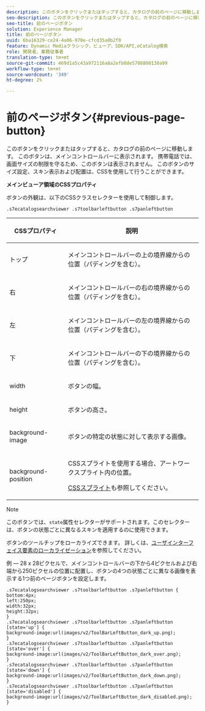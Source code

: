 ```yaml
---
description: このボタンをクリックまたはタップすると、カタログの前のページに移動します。 このボタンは、メインコントロールバーに表示されます。 携帯電話では、画面サイズの制限を守るため、このボタンは表示されません。 このボタンのサイズ設定、スキン表示および配置は、CSSを使用して行うことができます。
seo-description: このボタンをクリックまたはタップすると、カタログの前のページに移動します。 このボタンは、メインコントロールバーに表示されます。 携帯電話では、画面サイズの制限を守るため、このボタンは表示されません。 このボタンのサイズ設定、スキン表示および配置は、CSSを使用して行うことができます。
seo-title: 前のページボタン
solution: Experience Manager
title: 前のページボタン
uuid: 6ba16329-ce24-4a06-970e-cfcd35a8b2f0
feature: Dynamic Mediaクラシック，ビューア，SDK/API,eCatalog検索
role: 開発者、業務従事者
translation-type: tm+mt
source-git-commit: 469d1a5c43a972116a8a2efb0de5708800130a99
workflow-type: tm+mt
source-wordcount: '349'
ht-degree: 2%

---
```



# 前のページボタン{#previous-page-button}

このボタンをクリックまたはタップすると、カタログの前のページに移動します。 このボタンは、メインコントロールバーに表示されます。 携帯電話では、画面サイズの制限を守るため、このボタンは表示されません。 このボタンのサイズ設定、スキン表示および配置は、CSSを使用して行うことができます。

<!--<a id="section_6C008EE11212461FA744F2540D38C295"></a>-->

**メインビューア領域のCSSプロパティ**

ボタンの外観は、以下のCSSクラスセレクターを使用して制御します。

`.s7ecatalogsearchviewer .s7toolbarleftbutton .s7panleftbutton`

<table id="table_94EE3F5BBE4547C0B4943471CEE7EDE4"> 
 <thead> 
  <tr> 
   <th colname="col1" class="entry"> <p> CSSプロパティ </p> </th> 
   <th colname="col2" class="entry"> <p>説明 </p> </th> 
  </tr> 
 </thead>
 <tbody> 
  <tr> 
   <td colname="col1"> <p> <span class="codeph"> トップ </span> </p> </td> 
   <td colname="col2"> <p>メインコントロールバーの上の境界線からの位置（パディングを含む）。 </p> </td> 
  </tr> 
  <tr> 
   <td colname="col1"> <p> <span class="codeph"> 右 </span> </p> </td> 
   <td colname="col2"> <p>メインコントロールバーの右の境界線からの位置（パディングを含む）。 </p> </td> 
  </tr> 
  <tr> 
   <td colname="col1"> <p> <span class="codeph"> 左 </span> </p> </td> 
   <td colname="col2"> <p>メインコントロールバーの左の境界線からの位置（パディングを含む）。 </p> </td> 
  </tr> 
  <tr> 
   <td colname="col1"> <p> <span class="codeph"> 下 </span> </p> </td> 
   <td colname="col2"> <p>メインコントロールバーの下の境界線からの位置（パディングを含む）。 </p> </td> 
  </tr> 
  <tr> 
   <td colname="col1"> <p> <span class="codeph"> width </span> </p> </td> 
   <td colname="col2"> <p>ボタンの幅。 </p> </td> 
  </tr> 
  <tr> 
   <td colname="col1"> <p> <span class="codeph"> height </span> </p> </td> 
   <td colname="col2"> <p>ボタンの高さ。 </p> </td> 
  </tr> 
  <tr> 
   <td colname="col1"> <p> <span class="codeph"> background-image  </span> </p> </td> 
   <td colname="col2"> <p>ボタンの特定の状態に対して表示する画像。 </p> </td> 
  </tr> 
  <tr> 
   <td colname="col1"> <p> <span class="codeph"> background-position  </span> </p> </td> 
   <td colname="col2"> <p> CSSスプライトを使用する場合、アートワークスプライト内の位置。 </p> <p><a href="../../../c-html5-s7-aem-asset-viewers/c-html5-ecatsearch-viewer-about/c-html5-ecatsearch-viewer-customizingviewer/c-html5-ecatsearch-viewer-customizingviewer.md#section-9d570f95eb2443aca74c1b02f6e89aff" format="dita" scope="local"> CSSスプライト</a>も参照してください。 </p> </td> 
  </tr> 
 </tbody> 
</table>

>[!NOTE]
>
>このボタンでは、`state`属性セレクターがサポートされます。このセレクターは、ボタンの状態ごとに異なるスキンを適用するのに使用できます。

ボタンのツールチップをローカライズできます。 詳しくは、[ユーザインターフェイス要素のローカライゼーション](../../../c-html5-s7-aem-asset-viewers/c-html5-ecatsearch-viewer-about/c-html5-ecatsearch-viewer-localization.md#concept-cbfc39344c494eb7b9f6a272cff0cc74)を参照してください。

例 — 28 x 28ピクセルで、メインコントロールバーの下から4ピクセルおよび右端から250ピクセルの位置に配置し、ボタンの4つの状態ごとに異なる画像を表示する1つ前のページボタンを設定します。

```
.s7ecatalogsearchviewer .s7toolbarleftbutton .s7panleftbutton { 
bottom:4px; 
left:250px; 
width:32px; 
height:32px; 
} 
.s7ecatalogsearchviewer .s7toolbarleftbutton .s7panleftbutton [state='up'] { 
background-image:url(images/v2/ToolBarLeftButton_dark_up.png); 
} 
.s7ecatalogsearchviewer .s7toolbarleftbutton .s7panleftbutton [state='over'] {  
background-image:url(images/v2/ToolBarLeftButton_dark_over.png); 
} 
.s7ecatalogsearchviewer .s7toolbarleftbutton .s7panleftbutton [state='down'] {  
background-image:url(images/v2/ToolBarLeftButton_dark_down.png); 
} 
.s7ecatalogsearchviewer .s7toolbarleftbutton .s7panleftbutton [state='disabled'] { 
background-image:url(images/v2/ToolBarLeftButton_dark_disabled.png); 
}
```

